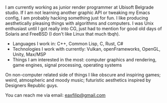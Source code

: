 I am currently working as junior render programmer at Ubisoft Belgrade studio. If I am not learning another graphic API or tweaking my Emacs config, I am probably hacking something just for fun. I like producing aesthetically pleasing things with algorithms and computers. I was Unix enthusiast until I got really into CG, just had to mention for good old days of Solaris and FreeBSD (I don't like Linux that much tbqh).

- Languages I work in: C++, Common Lisp, C, Rust, C#
- Technologies I work with currently: Vulkan, openFrameworks, OpenGL, Unity, Max/MSP
- Things I am interested in the most: computer graphics and rendering, game engines, signal processing, operating systems

On non-computer related side of things I like obscure and inspiring games; weird, atmospheric and moody music; futuristic aesthetics inspired by Designers Republic guys. 

You can reach me via email: eaxfilip@gmail.com
